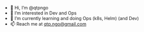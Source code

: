 - 👋 Hi, I’m @qtpngo
- 👀 I’m interested in Dev and Ops
- 🌱 I’m currently learning and doing Ops (k8s, Helm) (and Dev)
- 📫 Reach me at qtp.ngo@gmail.com

<!---
qtpngo/qtpngo is a ✨ special ✨ repository because its `README.md` (this file) appears on your GitHub profile.
You can click the Preview link to take a look at your changes.
--->
